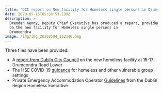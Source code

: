 ```yaml
---
title: 'DCC report on New facility for Homeless single persons in Drumcondra '
date: 2020-05-15T09:38:51.199Z
description: >
  Brendan Kenny, Deputy Chief Executive has produced a report, provided below,
  on the new facility for Homeless single persons in
  Drumcondra                                                                                                                                                                                                                                                              
image: /img/img_20200504_162140.png
---
```

Three files have been provided: 

* A [report from Dublin City Council](/docs/drl/DrumcondraRoad.pdf) on the new homeless facility at 15-17 Drumcondra Road Lower
* The HSE COVID-19 [guidance](/docs/drl/COVID-19-Guidance-for-vulnerable-groups-settings.pdf) for homeless and other vulnerable group settings
* Private Emergency Accommodation Operator [Guidelines](/docs/drl/PEAOperatorGuidelinesDec17.pdf) from the Dublin Region Homeless Executive
